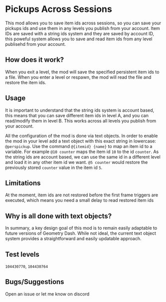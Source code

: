 # Pickups Across Sessions 

This mod allows you to save item ids across sessions, so you can save your pickups ids and use them in any levels you publish from your account. Item IDs are saved with a string ids system and they are saved by account ID, this poweful system allows you to save and read item ids from any level publisehd from your account.

## How does it work?

When you exit a level, the mod will save the specified persistent item ids to a file. When you enter a level or respawn, the mod will read the file and restore the item ids.

## Usage

It is important to understand that the string ids system is account based, this means that you can save different item ids in level A, and you can read/modify them in level B. This works across all levels you publish from your account. 

All the configuration of the mod is done via text objects. In order to enable the mod in your level add a text object with this exact string in lowercase: `@perspickup`. Use the command `@{itemid} {name}` to map an item id to a variable. For example `@10 counter` maps the item id `10` to the id `counter`. As the string ids are account based, we can use the same id in a different level and load it in any other item id we want. `@5 counter` would restore the previously stored `counter` value in the item id `5`. 

## Limitations

At the moment, item ids are not restored before the first frame triggers are executed, which means you need a small delay to read restored item ids

## Why is all done with text objects?

In summary, a key design goal of this mod is to remain easily adaptable to future versions of Geometry Dash. While not ideal, the current text object system provides a straightforward and easily updatable approach.


## Test levels
`104430770`, `104430764`

## Bugs/Suggestions

Open an issue or let me know on discord